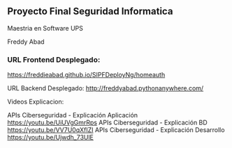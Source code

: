 ## Proyecto Final Seguridad Informatica
Maestria en Software 
UPS

Freddy Abad


### URL Frontend Desplegado:
https://freddieabad.github.io/SIPFDeployNg/homeauth

URL Backend Desplegado:
http://freddyabad.pythonanywhere.com/

Videos Explicacion:

APIs Ciberseguridad - Explicación Aplicación
https://youtu.be/UiUVgGmrRps
APIs Ciberseguridad - Explicación BD
https://youtu.be/VV7U0qXfIZI
APIs Ciberseguridad - Explicación Desarrollo
https://youtu.be/Ujwdh_73UlE